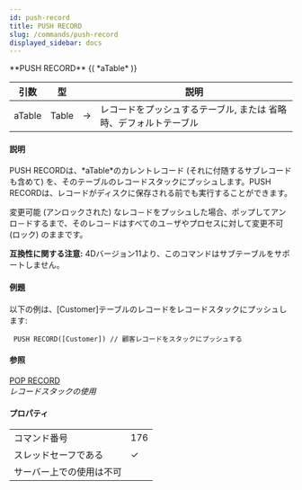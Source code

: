 ```yaml
---
id: push-record
title: PUSH RECORD
slug: /commands/push-record
displayed_sidebar: docs
---
```


<!--REF #_command_.PUSH RECORD.Syntax-->**PUSH RECORD** {( *aTable* )}<!-- END REF-->
<!--REF #_command_.PUSH RECORD.Params-->
| 引数 | 型 |  | 説明 |
| --- | --- | --- | --- |
| aTable | Table | &#8594;  | レコードをプッシュするテーブル, または 省略時、デフォルトテーブル |

<!-- END REF-->

#### 説明 

<!--REF #_command_.PUSH RECORD.Summary-->PUSH RECORDは、*aTable*のカレントレコード (それに付随するサブレコードも含めて) を、そのテーブルのレコードスタックにプッシュします。<!-- END REF-->PUSH RECORDは、レコードがディスクに保存される前でも実行することができます。

変更可能 (アンロックされた) なレコ－ドをプッシュした場合、ポップしてアンロ－ドするまで、そのレコ－ドはすべてのユ－ザやプロセスに対して変更不可 (ロック) のままです。

**互換性に関する注意:** 4Dバージョン11より、このコマンドはサブテーブルをサポートしません。

#### 例題 

以下の例は、\[Customer\]テーブルのレコードをレコードスタックにプッシュします:

```4d
 PUSH RECORD([Customer]) // 顧客レコードをスタックにプッシュする
```

#### 参照 

[POP RECORD](pop-record.md)  
*レコードスタックの使用*  

#### プロパティ
|  |  |
| --- | --- |
| コマンド番号 | 176 |
| スレッドセーフである | &check; |
| サーバー上での使用は不可 ||


